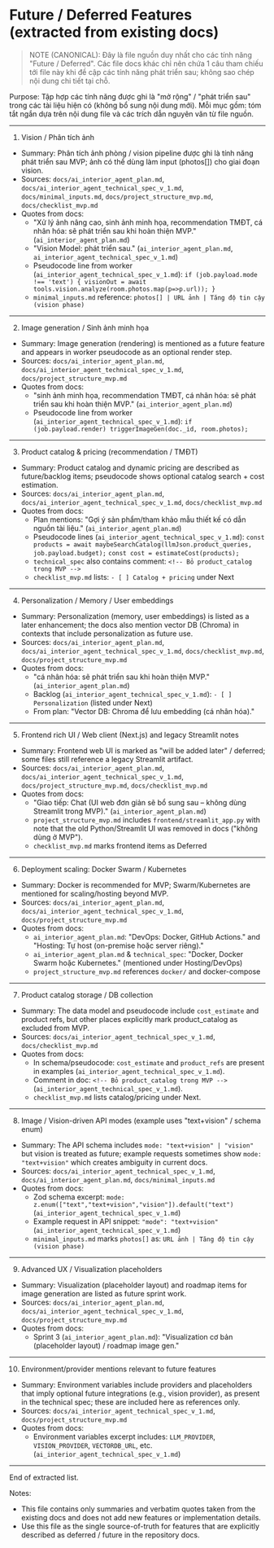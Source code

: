 # Future / Deferred Features (extracted from existing docs)

> NOTE (CANONICAL): Đây là file nguồn duy nhất cho các tính năng "Future / Deferred". Các file docs khác chỉ nên chứa 1 câu tham chiếu tới file này khi đề cập các tính năng phát triển sau; không sao chép nội dung chi tiết tại chỗ.

Purpose: Tập hợp các tính năng được ghi là "mở rộng" / "phát triển sau" trong các tài liệu hiện có (không bổ sung nội dung mới). Mỗi mục gồm: tóm tắt ngắn dựa trên nội dung file và các trích dẫn nguyên văn từ file nguồn.

---

1) Vision / Phân tích ảnh

- Summary: Phân tích ảnh phòng / vision pipeline được ghi là tính năng phát triển sau MVP; ảnh có thể dùng làm input (photos[]) cho giai đoạn vision.
- Sources: `docs/ai_interior_agent_plan.md`, `docs/ai_interior_agent_technical_spec_v_1.md`, `docs/minimal_inputs.md`, `docs/project_structure_mvp.md`, `docs/checklist_mvp.md`
- Quotes from docs:
  - "Xử lý ảnh nâng cao, sinh ảnh minh họa, recommendation TMĐT, cá nhân hóa: sẽ phát triển sau khi hoàn thiện MVP." (`ai_interior_agent_plan.md`)
  - "Vision Model: phát triển sau." (`ai_interior_agent_plan.md`, `ai_interior_agent_technical_spec_v_1.md`)
  - Pseudocode line from worker (`ai_interior_agent_technical_spec_v_1.md`):
    `if (job.payload.mode !== 'text') {
      visionOut = await tools.vision.analyze(room.photos.map(p=>p.url));
    }`
  - `minimal_inputs.md` reference: `photos[] | URL ảnh | Tăng độ tin cậy (vision phase)`

---

2) Image generation / Sinh ảnh minh họa

- Summary: Image generation (rendering) is mentioned as a future feature and appears in worker pseudocode as an optional render step.
- Sources: `docs/ai_interior_agent_plan.md`, `docs/ai_interior_agent_technical_spec_v_1.md`, `docs/project_structure_mvp.md`
- Quotes from docs:
  - "sinh ảnh minh họa, recommendation TMĐT, cá nhân hóa: sẽ phát triển sau khi hoàn thiện MVP." (`ai_interior_agent_plan.md`)
  - Pseudocode line from worker (`ai_interior_agent_technical_spec_v_1.md`):
    `if (job.payload.render) triggerImageGen(doc._id, room.photos);`

---

3) Product catalog & pricing (recommendation / TMĐT)

- Summary: Product catalog and dynamic pricing are described as future/backlog items; pseudocode shows optional catalog search + cost estimation.
- Sources: `docs/ai_interior_agent_plan.md`, `docs/ai_interior_agent_technical_spec_v_1.md`, `docs/checklist_mvp.md`
- Quotes from docs:
  - Plan mentions: "Gợi ý sản phẩm/tham khảo mẫu thiết kế có dẫn nguồn tài liệu." (`ai_interior_agent_plan.md`)
  - Pseudocode lines (`ai_interior_agent_technical_spec_v_1.md`):
    `const products = await maybeSearchCatalog(llmJson.product_queries, job.payload.budget);`
    `const cost = estimateCost(products);`
  - `technical_spec` also contains comment: `<!-- Bỏ product_catalog trong MVP -->`
  - `checklist_mvp.md` lists: `- [ ] Catalog + pricing` under Next

---

4) Personalization / Memory / User embeddings

- Summary: Personalization (memory, user embeddings) is listed as a later enhancement; the docs also mention vector DB (Chroma) in contexts that include personalization as future use.
- Sources: `docs/ai_interior_agent_plan.md`, `docs/ai_interior_agent_technical_spec_v_1.md`, `docs/checklist_mvp.md`, `docs/project_structure_mvp.md`
- Quotes from docs:
  - "cá nhân hóa: sẽ phát triển sau khi hoàn thiện MVP." (`ai_interior_agent_plan.md`)
  - Backlog (`ai_interior_agent_technical_spec_v_1.md`): `- [ ] Personalization` (listed under Next)
  - From plan: "Vector DB: Chroma để lưu embedding (cá nhân hóa)."

---

5) Frontend rich UI / Web client (Next.js) and legacy Streamlit notes

- Summary: Frontend web UI is marked as "will be added later" / deferred; some files still reference a legacy Streamlit artifact.
- Sources: `docs/ai_interior_agent_plan.md`, `docs/ai_interior_agent_technical_spec_v_1.md`, `docs/project_structure_mvp.md`, `docs/checklist_mvp.md`
- Quotes from docs:
  - "Giao tiếp: Chat (UI web đơn giản sẽ bổ sung sau – không dùng Streamlit trong MVP)." (`ai_interior_agent_plan.md`)
  - `project_structure_mvp.md` includes `frontend/streamlit_app.py` with note that the old Python/Streamlit UI was removed in docs ("không dùng ở MVP").
  - `checklist_mvp.md` marks frontend items as Deferred

---

6) Deployment scaling: Docker Swarm / Kubernetes

- Summary: Docker is recommended for MVP; Swarm/Kubernetes are mentioned for scaling/hosting beyond MVP.
- Sources: `docs/ai_interior_agent_plan.md`, `docs/ai_interior_agent_technical_spec_v_1.md`, `docs/project_structure_mvp.md`
- Quotes from docs:
  - `ai_interior_agent_plan.md`: "DevOps: Docker, GitHub Actions." and "Hosting: Tự host (on-premise hoặc server riêng)."
  - `ai_interior_agent_plan.md` & `technical_spec`: "Docker, Docker Swarm hoặc Kubernetes." (mentioned under Hosting/DevOps)
  - `project_structure_mvp.md` references `docker/` and docker-compose

---

7) Product catalog storage / DB collection

- Summary: The data model and pseudocode include `cost_estimate` and product refs, but other places explicitly mark product_catalog as excluded from MVP.
- Sources: `docs/ai_interior_agent_technical_spec_v_1.md`, `docs/checklist_mvp.md`
- Quotes from docs:
  - In schema/pseudocode: `cost_estimate` and `product_refs` are present in examples (`ai_interior_agent_technical_spec_v_1.md`).
  - Comment in doc: `<!-- Bỏ product_catalog trong MVP -->` (`ai_interior_agent_technical_spec_v_1.md`).
  - `checklist_mvp.md` lists catalog/pricing under Next.

---

8) Image / Vision-driven API modes (example uses "text+vision" / schema enum)

- Summary: The API schema includes `mode: "text+vision" | "vision"` but vision is treated as future; example requests sometimes show `mode: "text+vision"` which creates ambiguity in current docs.
- Sources: `docs/ai_interior_agent_technical_spec_v_1.md`, `docs/ai_interior_agent_plan.md`, `docs/minimal_inputs.md`
- Quotes from docs:
  - Zod schema excerpt: `mode: z.enum(["text","text+vision","vision"]).default("text")` (`ai_interior_agent_technical_spec_v_1.md`)
  - Example request in API snippet: `"mode": "text+vision"` (`ai_interior_agent_technical_spec_v_1.md`)
  - `minimal_inputs.md` marks `photos[]` as: `URL ảnh | Tăng độ tin cậy (vision phase)`

---

9) Advanced UX / Visualization placeholders

- Summary: Visualization (placeholder layout) and roadmap items for image generation are listed as future sprint work.
- Sources: `docs/ai_interior_agent_plan.md`, `docs/ai_interior_agent_technical_spec_v_1.md`, `docs/project_structure_mvp.md`
- Quotes from docs:
  - Sprint 3 (`ai_interior_agent_plan.md`): "Visualization cơ bản (placeholder layout) / roadmap image gen." 

---

10) Environment/provider mentions relevant to future features

- Summary: Environment variables include providers and placeholders that imply optional future integrations (e.g., vision provider), as present in the technical spec; these are included here as references only.
- Sources: `docs/ai_interior_agent_technical_spec_v_1.md`, `docs/project_structure_mvp.md`
- Quotes from docs:
  - Environment variables excerpt includes: `LLM_PROVIDER`, `VISION_PROVIDER`, `VECTORDB_URL`, etc. (`ai_interior_agent_technical_spec_v_1.md`)

---

End of extracted list.

Notes:
- This file contains only summaries and verbatim quotes taken from the existing docs and does not add new features or implementation details.
- Use this file as the single source-of-truth for features that are explicitly described as deferred / future in the repository docs.

